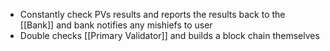 - Constantly check PVs results and reports the results back to the [[Bank]] and bank notifies any mishiefs to user
-   Double checks [[Primary Validator]] and builds a block chain themselves
